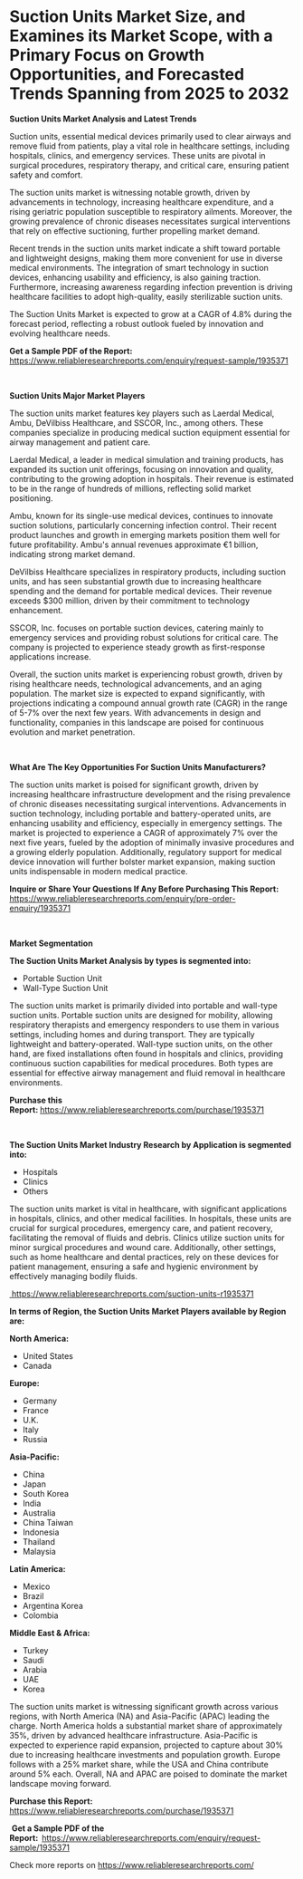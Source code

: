 <p><h1>Suction Units Market Size, and Examines its Market Scope, with a Primary Focus on Growth Opportunities, and Forecasted Trends Spanning from 2025 to 2032</h1></p><p><strong>Suction Units Market Analysis and Latest Trends</strong></p>
<p><p>Suction units, essential medical devices primarily used to clear airways and remove fluid from patients, play a vital role in healthcare settings, including hospitals, clinics, and emergency services. These units are pivotal in surgical procedures, respiratory therapy, and critical care, ensuring patient safety and comfort.</p><p>The suction units market is witnessing notable growth, driven by advancements in technology, increasing healthcare expenditure, and a rising geriatric population susceptible to respiratory ailments. Moreover, the growing prevalence of chronic diseases necessitates surgical interventions that rely on effective suctioning, further propelling market demand.</p><p>Recent trends in the suction units market indicate a shift toward portable and lightweight designs, making them more convenient for use in diverse medical environments. The integration of smart technology in suction devices, enhancing usability and efficiency, is also gaining traction. Furthermore, increasing awareness regarding infection prevention is driving healthcare facilities to adopt high-quality, easily sterilizable suction units.</p><p>The Suction Units Market is expected to grow at a CAGR of 4.8% during the forecast period, reflecting a robust outlook fueled by innovation and evolving healthcare needs.</p></p>
<p><strong>Get a Sample PDF of the Report:&nbsp;</strong> <a href="https://www.reliableresearchreports.com/enquiry/request-sample/1935371?utm_campaign=2219&utm_medium=2&utm_source=Github&utm_content=ia&utm_term=04032025&utm_id=suction-units">https://www.reliableresearchreports.com/enquiry/request-sample/1935371</a></p>
<p>&nbsp;</p>
<p><strong>Suction Units Major Market Players</strong></p>
<p><p>The suction units market features key players such as Laerdal Medical, Ambu, DeVilbiss Healthcare, and SSCOR, Inc., among others. These companies specialize in producing medical suction equipment essential for airway management and patient care.</p><p>Laerdal Medical, a leader in medical simulation and training products, has expanded its suction unit offerings, focusing on innovation and quality, contributing to the growing adoption in hospitals. Their revenue is estimated to be in the range of hundreds of millions, reflecting solid market positioning.</p><p>Ambu, known for its single-use medical devices, continues to innovate suction solutions, particularly concerning infection control. Their recent product launches and growth in emerging markets position them well for future profitability. Ambu's annual revenues approximate €1 billion, indicating strong market demand.</p><p>DeVilbiss Healthcare specializes in respiratory products, including suction units, and has seen substantial growth due to increasing healthcare spending and the demand for portable medical devices. Their revenue exceeds $300 million, driven by their commitment to technology enhancement.</p><p>SSCOR, Inc. focuses on portable suction devices, catering mainly to emergency services and providing robust solutions for critical care. The company is projected to experience steady growth as first-response applications increase.</p><p>Overall, the suction units market is experiencing robust growth, driven by rising healthcare needs, technological advancements, and an aging population. The market size is expected to expand significantly, with projections indicating a compound annual growth rate (CAGR) in the range of 5-7% over the next few years. With advancements in design and functionality, companies in this landscape are poised for continuous evolution and market penetration.</p></p>
<p>&nbsp;</p>
<p><strong>What Are The Key Opportunities For Suction Units Manufacturers?</strong></p>
<p><p>The suction units market is poised for significant growth, driven by increasing healthcare infrastructure development and the rising prevalence of chronic diseases necessitating surgical interventions. Advancements in suction technology, including portable and battery-operated units, are enhancing usability and efficiency, especially in emergency settings. The market is projected to experience a CAGR of approximately 7% over the next five years, fueled by the adoption of minimally invasive procedures and a growing elderly population. Additionally, regulatory support for medical device innovation will further bolster market expansion, making suction units indispensable in modern medical practice.</p></p>
<p><strong>Inquire or Share Your Questions If Any Before Purchasing This Report:</strong> <a href="https://www.reliableresearchreports.com/enquiry/pre-order-enquiry/1935371?utm_campaign=2219&utm_medium=2&utm_source=Github&utm_content=ia&utm_term=04032025&utm_id=suction-units">https://www.reliableresearchreports.com/enquiry/pre-order-enquiry/1935371</a></p>
<p>&nbsp;</p>
<p><strong>Market Segmentation</strong></p>
<p><strong>The Suction Units Market Analysis by types is segmented into:</strong></p>
<p><ul><li>Portable Suction Unit</li><li>Wall-Type Suction Unit</li></ul></p>
<p><p>The suction units market is primarily divided into portable and wall-type suction units. Portable suction units are designed for mobility, allowing respiratory therapists and emergency responders to use them in various settings, including homes and during transport. They are typically lightweight and battery-operated. Wall-type suction units, on the other hand, are fixed installations often found in hospitals and clinics, providing continuous suction capabilities for medical procedures. Both types are essential for effective airway management and fluid removal in healthcare environments.</p></p>
<p><strong>Purchase this Report:&nbsp;</strong><a href="https://www.reliableresearchreports.com/purchase/1935371?utm_campaign=2219&utm_medium=2&utm_source=Github&utm_content=ia&utm_term=04032025&utm_id=suction-units">https://www.reliableresearchreports.com/purchase/1935371</a></p>
<p>&nbsp;</p>
<p><strong>The Suction Units Market Industry Research by Application is segmented into:</strong></p>
<p><ul><li>Hospitals</li><li>Clinics</li><li>Others</li></ul></p>
<p><p>The suction units market is vital in healthcare, with significant applications in hospitals, clinics, and other medical facilities. In hospitals, these units are crucial for surgical procedures, emergency care, and patient recovery, facilitating the removal of fluids and debris. Clinics utilize suction units for minor surgical procedures and wound care. Additionally, other settings, such as home healthcare and dental practices, rely on these devices for patient management, ensuring a safe and hygienic environment by effectively managing bodily fluids.</p></p>
<p><a href="https://www.reliableresearchreports.com/suction-units-r1935371?utm_campaign=2219&utm_medium=2&utm_source=Github&utm_content=ia&utm_term=04032025&utm_id=suction-units">&nbsp;https://www.reliableresearchreports.com/suction-units-r1935371</a></p>
<p><strong>In terms of Region, the Suction Units Market Players available by Region are:</strong></p>
<p>
    <p> <strong> North America: </strong>
        <ul>
            <li>United States</li>
            <li>Canada</li>
        </ul>
        </p> 
    <p> <strong> Europe: </strong>
        <ul>
            <li>Germany</li>
            <li>France</li>
            <li>U.K.</li>
            <li>Italy</li>
            <li>Russia</li>
        </ul>
        </p> 
    <p> <strong> Asia-Pacific: </strong>
        <ul>
            <li>China</li>
            <li>Japan</li>
            <li>South Korea</li>
            <li>India</li>
            <li>Australia</li>
            <li>China Taiwan</li>
            <li>Indonesia</li>
            <li>Thailand</li>
            <li>Malaysia</li>
        </ul>
        </p> 
    <p> <strong> Latin America: </strong>
        <ul>
            <li>Mexico</li>
            <li>Brazil</li>
            <li>Argentina Korea</li>
            <li>Colombia</li>
        </ul>
        </p> 
    <p> <strong> Middle East & Africa: </strong>
        <ul>
            <li>Turkey</li>
            <li>Saudi</li>
            <li>Arabia</li>
            <li>UAE</li>
            <li>Korea</li>
        </ul>
    </p>
    </p>
<p><p>The suction units market is witnessing significant growth across various regions, with North America (NA) and Asia-Pacific (APAC) leading the charge. North America holds a substantial market share of approximately 35%, driven by advanced healthcare infrastructure. Asia-Pacific is expected to experience rapid expansion, projected to capture about 30% due to increasing healthcare investments and population growth. Europe follows with a 25% market share, while the USA and China contribute around 5% each. Overall, NA and APAC are poised to dominate the market landscape moving forward.</p></p>
<p><strong>Purchase this Report: </strong><a href="https://www.reliableresearchreports.com/purchase/1935371?utm_campaign=2219&utm_medium=2&utm_source=Github&utm_content=ia&utm_term=04032025&utm_id=suction-units">https://www.reliableresearchreports.com/purchase/1935371</a></p>
<p>&nbsp;<strong>Get a Sample PDF of the Report:&nbsp;&nbsp;</strong><a href="https://www.reliableresearchreports.com/enquiry/request-sample/1935371?utm_campaign=2219&utm_medium=2&utm_source=Github&utm_content=ia&utm_term=04032025&utm_id=suction-units">https://www.reliableresearchreports.com/enquiry/request-sample/1935371</a></p>
<p><strong></strong></p>
<p>Check more reports on <a href="https://www.reliableresearchreports.com/?utm_campaign=2219&utm_medium=2&utm_source=Github&utm_content=ia&utm_term=04032025&utm_id=suction-units">https://www.reliableresearchreports.com/</a></p>
